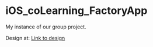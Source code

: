 iOS_coLearning_FactoryApp
=========================

My instance of our group project.

Design at: [Link to design](https://www.flinto.com/p/642ac99b)

